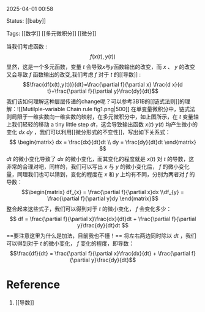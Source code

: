 2025-04-01  00:58

Status: [[baby]]

Tags: [[数学]]  [[多元微积分]]  [[微分]] 

当我们考虑函数 :$$ f(x(t),y(t))$$显然，这是一个多元函数，变量 $t$ 会导致$x$与$y$函数输出的改变，而 $x$ 、 $y$ 的改变又会导致 $f$ 函数输出的改变,我们考虑 $f$ 对于 $t$ 的[[导数]] :$$\frac{df(x(t),y(t))}{dt}=\frac{\partial f}{\partial x} \frac{d x}{d t}+\frac{\partial f}{\partial y}\frac{dy}{dt}$$
我们该如何理解这种层层传递的change呢？可以参考3B1B的[[链式法则]]的理解：![[Mutilple-variable Chain rule fig1.png|500]]
在单变量微积分中，链式法则局限于一维实数向一维实数的映射，在多元微积分中，如上图所示，在 $t$ 变量轴上我们轻轻的移动 a tiny little step $dt$，这会导致输出函数 $x(t)$ $y(t)$ 均产生微小的变化 $dx$ $dy$ ，我们可以利用[[微分形式的不变性]]，写出如下关系式：$$ \begin{matrix}
dx = \frac{dx}{dt}dt
 \\ dy = \frac{dy}{dt}dt
\end{matrix} $$$dt$ 的微小变化导致了 $dx$ 的微小变化，而其变化的程度就是 $x(t)$ 对 $t$ 的导数，这非常的合理对吧，同样的，我们可以写出 $x$ 与 $y$ 的微小变化后， $f$ 的微小变化量，同理我们也可以猜到，变化的程度在 $x$ 和 $y$ 上均有不同，分别为两者对 $f$ 的导数：$$\begin{matrix} df_{x} = \frac{\partial f}{\partial x}dx 
\\df_{y} = \frac{\partial f}{\partial y}dy 
\end{matrix}$$ 整合起来这些式子，我们可以得到对于 $t$ 的微小变化， $f$ 会变化多少：$$ df = \frac{\partial f}{\partial x}\frac{dx}{dt}dt + \frac{\partial f}{\partial y}\frac{dy}{dt}dt $$
==要注意这里为什么是加法，目前我也不懂！== 将左右两边同时除以 $dt$ ，我们可以得到对于 $t$ 的微小变化， $f$ 变化的程度，即导数：$$\frac{df}{dt} = \frac{\partial f}{\partial x}\frac{dx}{dt} + \frac{\partial f}{\partial y}\frac{dy}{dt}$$
# Reference
1. [[导数]]